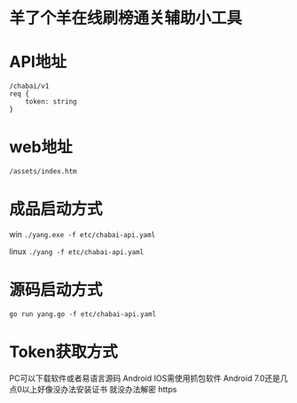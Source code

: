 # 羊了个羊在线刷榜通关辅助小工具

# API地址 
```
/chabai/v1
req {
    token: string
}
```
# web地址
`/assets/index.htm`



# 成品启动方式

win
`./yang.exe -f etc/chabai-api.yaml`

linux
`./yang -f etc/chabai-api.yaml`


# 源码启动方式

`go run yang.go -f etc/chabai-api.yaml`

# Token获取方式

PC可以下载软件或者易语言源码
Android IOS需使用抓包软件
Android 7.0还是几点0以上好像没办法安装证书 就没办法解密 https

 
